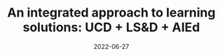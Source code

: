 ---
title: "An integrated approach to learning solutions: UCD + LS&D + AIEd"
collection: publications
permalink: /publication/2022-AIED-ETS
date: 2022-06-27
venue: 'International Conference on Artificial Intelligence in Education'
paperurl: 'http://aadair3.github.io/files/papers/2022-AIED-ETS.pdf'
link: 'https://doi.org/10.1007/978-3-031-11647-6_16'
citation: 'Herrick, K. S., Nachman, L., Montilus, K. D., Runyon, K. R. M., Adair, A., & Ferrara, L. (2022). An integrated approach to learning solutions: UCD + LS&D + AIEd. In M. M. Rodrigo, N. Matsuda, A. I. Cristea, & V. Dimitrova (Eds.), <i>International Conference on Artificial Intelligence in Education</i> (pp. 94-98). Springer, Cham.'
tags: [Peer-Reviewed Conference Proceedings]
---